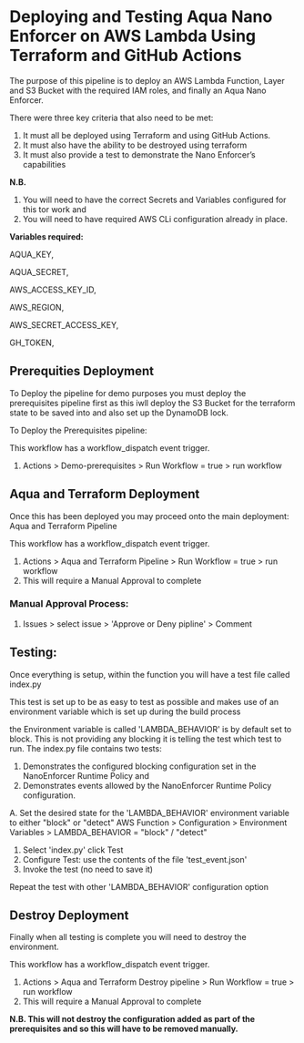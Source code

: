 # Deploying and Testing Aqua Nano Enforcer on AWS Lambda Using Terraform and GitHub Actions

The purpose of this pipeline is to deploy an AWS Lambda Function, Layer and S3 Bucket with the required IAM roles, and finally an Aqua Nano Enforcer.

There were three key criteria that also need to be met:

1. It must all be deployed using Terraform and using GitHub Actions.
2. It must also have the ability to be destroyed using terraform
3. It must also provide a test to demonstrate the Nano Enforcer’s capabilities

**N.B.**
1. You will need to have the correct Secrets and Variables configured for this tor work and
2. You will need to have required AWS CLi configuration already in place.

**Variables required:**

AQUA_KEY,

AQUA_SECRET,

AWS_ACCESS_KEY_ID,

AWS_REGION,

AWS_SECRET_ACCESS_KEY,

GH_TOKEN,



## Prerequities Deployment
To Deploy the pipeline for demo purposes you must deploy the prerequisites pipeline first as this iwll deploy the S3 Bucket for the terraform state to be saved into and also set up the DynamoDB lock.

To Deploy the Prerequisites pipeline:

This workflow has a workflow_dispatch event trigger.

1. Actions > Demo-prerequisites > Run Workflow = true > run workflow

## Aqua and Terraform Deployment
Once this has been deployed you may proceed onto the main deployment: Aqua and Terraform Pipeline

This workflow has a workflow_dispatch event trigger.

1. Actions > Aqua and Terraform Pipeline > Run Workflow = true > run workflow
2. This will require a Manual Approval to complete

### Manual Approval Process:
1. Issues > select issue > 'Approve or Deny pipline'  > Comment

## Testing:
Once everything is setup, within the function you will have a test file called index.py

This test is set up to be as easy to test as possible and makes use of an environment variable which is set up during the build process

the Environment variable is called 'LAMBDA_BEHAVIOR' is by default set to block. This is not providing any blocking it is telling the test which test to run. The index.py file contains two tests: 

1. Demonstrates the configured blocking configuration set in the NanoEnforcer Runtime Policy and
2. Demonstrates events allowed by the NanoEnforcer Runtime Policy configuration.

A. Set the desired state for the 'LAMBDA_BEHAVIOR' environment variable to either "block" or "detect"
AWS Function > Configuration > Environment Variables > LAMBDA_BEHAVIOR = "block" / "detect"

1. Select 'index.py' click Test
2. Configure Test: use the contents of the file 'test_event.json'
3. Invoke the test (no need to save it)

Repeat the test with other 'LAMBDA_BEHAVIOR' configuration option

## Destroy Deployment
Finally when all testing is complete you will need to destroy the environment.

This workflow has a workflow_dispatch event trigger.

1. Actions > Aqua and Terraform Destroy pipeline > Run Workflow = true > run workflow
2. This will require a Manual Approval to complete

**N.B. This will not destroy the configuration added as part of the prerequisites and so this will have to be removed manually.**
